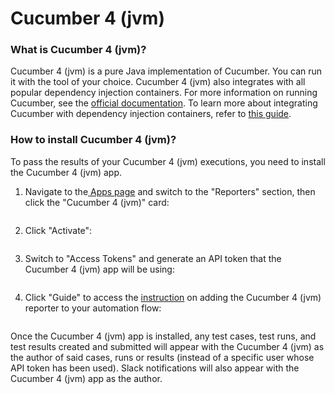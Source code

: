 # Cucumber 4 (jvm)

### What is Cucumber 4 (jvm)?

Cucumber 4 (jvm) is a pure Java implementation of Cucumber. You can run it with the tool of your choice. Cucumber 4 (jvm) also integrates with all popular dependency injection containers. For more information on running Cucumber, see the [official documentation](https://cucumber.io/docs/cucumber/api/#running-cucumber). To learn more about integrating Cucumber with dependency injection containers, refer to [this guide](https://cucumber.io/docs/installation/java/#dependency-injection).

### How to install Cucumber 4 (jvm)?

To pass the results of your Cucumber 4 (jvm) executions, you need to install the Cucumber 4 (jvm) app.

1.  Navigate to the[ Apps page](https://app.qase.io/apps) and switch to the "Reporters" section, then click the "Cucumber 4 (jvm)" card:



    <figure><img src="https://downloads.intercomcdn.com/i/o/658658575/67c13a7cea140a9975572011/image.png" alt=""><figcaption></figcaption></figure>
2.  Click "Activate":



    <figure><img src="https://downloads.intercomcdn.com/i/o/658658994/007cc01fe261d4c5dbd0547e/image.png" alt=""><figcaption></figcaption></figure>
3.  Switch to "Access Tokens" and generate an API token that the Cucumber 4 (jvm) app will be using:



    <figure><img src="https://downloads.intercomcdn.com/i/o/658659522/533c0e4157c1e04ba24b1f74/image.png" alt=""><figcaption></figcaption></figure>
4.  Click "Guide" to access the [instruction](https://github.com/qase-tms/qase-java/tree/master/qase-cucumber4-jvm#readme) on adding the Cucumber 4 (jvm) reporter to your automation flow:



    <figure><img src="https://downloads.intercomcdn.com/i/o/658660041/e6b05290d5e3821e30ba84f0/image.png" alt=""><figcaption></figcaption></figure>

Once the Cucumber 4 (jvm) app is installed, any test cases, test runs, and test results created and submitted will appear with the Cucumber 4 (jvm) as the author of said cases, runs or results (instead of a specific user whose API token has been used). Slack notifications will also appear with the Cucumber 4 (jvm) app as the author.
